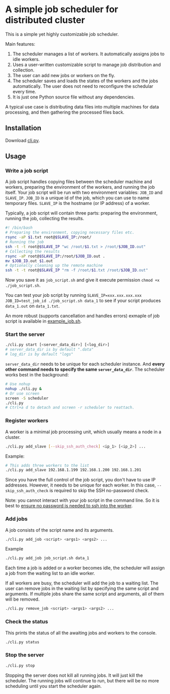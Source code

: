 # A simple job scheduler for distributed cluster

This is a simple yet highly customizable job scheduler.

Main features:

1. The scheduler manages a list of workers. It automatically assigns jobs to idle workers.
1. Uses a user-written customizable script to manage job distribution and collection.
1. The user can add new jobs or workers on the fly.
1. The scheduler saves and loads the states of the workers and the jobs automatically. The user does not need to reconfigure the schedular every time.
1. It is just one Python source file without any dependencies.

A typical use case is distributing data files into multiple machines for data processing, and then gathering the processed files back.

## Installation

Download [cli.py](./cli.py).

## Usage

### Write a job script

A job script handles copying files between the scheduler machine and workers, preparing the environment of the workers, and running the job itself.
Your job script will be run with two environment variables: `JOB_ID` and `SLAVE_IP`. `JOB_ID` is a unique id of the job, which you can use to name temporary files. `SLAVE_IP` is the hostname (or IP address) of a worker.

Typically, a job script will contain three parts: preparing the environment, running the job, collecting the results.

```bash
#! /bin/bash
# Preparing the environment, copying necessary files etc.
rsync -aP $1.txt root@$SLAVE_IP:/root/
# Running the job
ssh -t -t root@$SLAVE_IP "wc /root/$1.txt > /root/$JOB_ID.out"
# Collecting the results
rsync -aP root@$SLAVE_IP:/root/$JOB_ID.out .
mv $JOB_ID.out $1.out
# Optionally cleaning up the remote machine
ssh -t -t root@$SLAVE_IP "rm -f /root/$1.txt /root/$JOB_ID.out"
```

Now you save it as `job_script.sh` and give it execute permission `chmod +x ./job_script.sh`.

You can test your job script by running `SLAVE_IP=xxx.xxx.xxx.xxx JOB_ID=test_job_id ./job_script.sh data_1` to see if your script produces `data_1.out` on `data_1.txt`.

An more robust (supports cancellation and handles errors) exmaple of job script is available in [example_job.sh](./example_job.sh).

### Start the server

```bash
./cli.py start [<server_data_dir>] [<log_dir>]
# server_data_dir is by default ".data"
# log_dir is by default "logs"
```

`server_data_dir` needs to be unique for each scheduler instance. And **every other command needs to specify the same `server_data_dir`**.
The scheduler works best in the background:

```bash
# Use nohup
nohup ./cli.py &
# Or use screen
screen -S scheduler
./cli.py
# Ctrl+a d to detach and screen -r scheduler to reattach.
```

### Register workers

A worker is a minimal job processing unit, which usually means a node in a cluster.

```bash
./cli.py add_slave [--skip_ssh_auth_check] <ip_1> [<ip_2>] ...
```

Example:

```bash
# This adds three workers to the list
./cli.py add_slave 192.168.1.199 192.168.1.200 192.168.1.201
```

Since you have the full control of the job script, you don't have to use IP addresses. However, it needs to be unique for each worker.
In this case, `--skip_ssh_auth_check` is required to skip the SSH no-password check.

Note: you cannot interact with your job script in the command line. So it is best to [ensure no password is needed to ssh into the worker](https://www.ssh.com/academy/ssh/copy-id).

### Add jobs

A job consists of the script name and its arguments.

```bash
./cli.py add_job <script> <args1> <args2> ...
```

Example

```bash
./cli.py add_job job_script.sh data_1
```

Each time a job is added or a worker becomes idle, the scheduler will assign a job from the waiting list to an idle worker.

If all workers are busy, the scheduler will add the job to a waiting list. The user can remove jobs in the waiting list by specifying the same script and arguments.
If multiple jobs share the same script and arguments, all of them will be removed.

```bash
./cli.py remove_job <script> <args1> <args2> ...
```

### Check the status

This prints the status of all the awaiting jobs and workers to the console.

```bash
./cli.py status
```

### Stop the server

```bash
./cli.py stop
```

Stopping the server does not kill all running jobs. It will just kill the scheduler.
The running jobs will continue to run, but there will be no more scheduling until you start the scheduler again.
